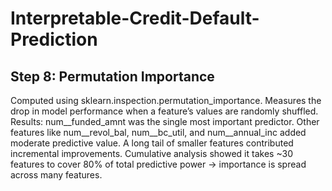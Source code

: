 # Interpretable-Credit-Default-Prediction

## Step 8: Permutation Importance
Computed using sklearn.inspection.permutation_importance.
Measures the drop in model performance when a feature’s values are randomly shuffled.
Results:
num__funded_amnt was the single most important predictor.
Other features like num__revol_bal, num__bc_util, and num__annual_inc added moderate predictive value.
A long tail of smaller features contributed incremental improvements.
Cumulative analysis showed it takes ~30 features to cover 80% of total predictive power → importance is spread across many features.

